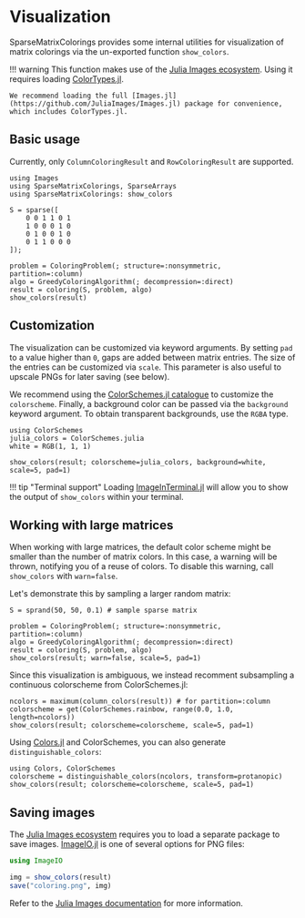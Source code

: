 # Visualization

SparseMatrixColorings provides some internal utilities for visualization of matrix colorings via the un-exported function `show_colors`.

!!! warning
    This function makes use of the [Julia Images ecosystem](https://juliaimages.org/latest/).
    Using it requires loading [ColorTypes.jl](https://github.com/JuliaGraphics/ColorTypes.jl).

    We recommend loading the full [Images.jl](https://github.com/JuliaImages/Images.jl) package for convenience, which includes ColorTypes.jl.

## Basic usage

Currently, only `ColumnColoringResult` and `RowColoringResult` are supported.

```@example img
using Images
using SparseMatrixColorings, SparseArrays
using SparseMatrixColorings: show_colors

S = sparse([
    0 0 1 1 0 1
    1 0 0 0 1 0
    0 1 0 0 1 0
    0 1 1 0 0 0
]);

problem = ColoringProblem(; structure=:nonsymmetric, partition=:column)
algo = GreedyColoringAlgorithm(; decompression=:direct)
result = coloring(S, problem, algo)
show_colors(result)
```

## Customization

The visualization can be customized via keyword arguments.
By setting `pad` to a value higher than `0`, gaps are added between matrix entries.
The size of the entries can be customized via `scale`. This parameter is also useful to upscale PNGs for later saving (see below).

We recommend using the [ColorSchemes.jl catalogue](https://juliagraphics.github.io/ColorSchemes.jl/dev/catalogue/) to customize the `colorscheme`.
Finally, a background color can be passed via the `background` keyword argument. To obtain transparent backgrounds, use the `RGBA` type.

```@example img
using ColorSchemes 
julia_colors = ColorSchemes.julia
white = RGB(1, 1, 1)

show_colors(result; colorscheme=julia_colors, background=white, scale=5, pad=1)
```

!!! tip "Terminal support"
    Loading [ImageInTerminal.jl](https://github.com/JuliaImages/ImageInTerminal.jl) will allow you to show the output of `show_colors` within your terminal.

## Working with large matrices

When working with large matrices, the default color scheme might be smaller than the number of matrix colors.
In this case, a warning will be thrown, notifying you of a reuse of colors.
To disable this warning, call `show_colors` with `warn=false`.

Let's demonstrate this by sampling a larger random matrix:
```@example img
S = sprand(50, 50, 0.1) # sample sparse matrix

problem = ColoringProblem(; structure=:nonsymmetric, partition=:column)
algo = GreedyColoringAlgorithm(; decompression=:direct)
result = coloring(S, problem, algo)
show_colors(result; warn=false, scale=5, pad=1)
```

Since this visualization is ambiguous, we instead recomment subsampling a continuous colorscheme from ColorSchemes.jl:
```@example img
ncolors = maximum(column_colors(result)) # for partition=:column
colorscheme = get(ColorSchemes.rainbow, range(0.0, 1.0, length=ncolors))
show_colors(result; colorscheme=colorscheme, scale=5, pad=1)
```

Using [Colors.jl](https://github.com/JuliaGraphics/Colors.jl) and ColorSchemes, you can also generate `distinguishable_colors`:
```@example img
using Colors, ColorSchemes
colorscheme = distinguishable_colors(ncolors, transform=protanopic)
show_colors(result; colorscheme=colorscheme, scale=5, pad=1)
```

## Saving images

The [Julia Images ecosystem](https://juliaimages.org/latest/) requires you to load a separate package to save images.
[ImageIO.jl](https://github.com/JuliaIO/ImageIO.jl) is one of several options for PNG files:

```julia
using ImageIO

img = show_colors(result)
save("coloring.png", img)
```

Refer to the [Julia Images documentation](https://juliaimages.org/stable/function_reference/#ref_io) for more information.
